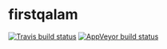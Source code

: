 
<!-- README.md is generated from README.Rmd. Please edit that file -->
firstqalam
==========

<!-- badges: start -->
[![Travis build status](https://travis-ci.org/fhesamifard/firstqalam.svg?branch=master)](https://travis-ci.org/fhesamifard/firstqalam) [![AppVeyor build status](https://ci.appveyor.com/api/projects/status/github/fhesamifard/firstqalam?branch=master&svg=true)](https://ci.appveyor.com/project/fhesamifard/firstqalam) <!-- badges: end -->
